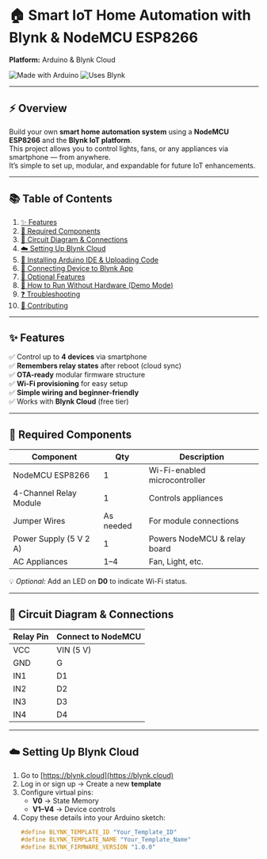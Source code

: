 # 🏠 Smart IoT Home Automation with Blynk & NodeMCU ESP8266

**Platform:** Arduino & Blynk Cloud  

![Made with Arduino](https://img.shields.io/badge/Made%20with-Arduino-blue?logo=arduino)
![Uses Blynk](https://img.shields.io/badge/IoT-Blynk-green?logo=blynk)


---

## ⚡ Overview
Build your own **smart home automation system** using a **NodeMCU ESP8266** and the **Blynk IoT platform**.  
This project allows you to control lights, fans, or any appliances via smartphone — from anywhere.  
It’s simple to set up, modular, and expandable for future IoT enhancements.

---

## 📚 Table of Contents
1. [✨ Features](#-features)  
2. [🧰 Required Components](#-required-components)  
3. [🔌 Circuit Diagram & Connections](#-circuit-diagram--connections)  
4. [☁️ Setting Up Blynk Cloud](#️-setting-up-blynk-cloud)  
5. [🧪 Installing Arduino IDE & Uploading Code](#-installing-arduino-ide--uploading-code)  
6. [📲 Connecting Device to Blynk App](#-connecting-device-to-blynk-app)  
7. [🧩 Optional Features](#-optional-features)  
8. [🧠 How to Run Without Hardware (Demo Mode)](#-how-to-run-without-hardware-demo-mode)  
9. [❓ Troubleshooting](#-troubleshooting)  
10. [👥 Contributing](#-contributing)  


---

## ✨ Features
✅ Control up to **4 devices** via smartphone  
✅ **Remembers relay states** after reboot (cloud sync)  
✅ **OTA-ready** modular firmware structure  
✅ **Wi-Fi provisioning** for easy setup  
✅ **Simple wiring and beginner-friendly**  
✅ Works with **Blynk Cloud** (free tier)

---

## 🧰 Required Components

| Component | Qty | Description |
|------------|-----|-------------|
| NodeMCU ESP8266 | 1 | Wi-Fi-enabled microcontroller |
| 4-Channel Relay Module | 1 | Controls appliances |
| Jumper Wires | As needed | For module connections |
| Power Supply (5 V 2 A) | 1 | Powers NodeMCU & relay board |
| AC Appliances | 1–4 | Fan, Light, etc. |

💡 *Optional:* Add an LED on **D0** to indicate Wi-Fi status.

---

## 🔌 Circuit Diagram & Connections

| Relay Pin | Connect to NodeMCU |
|------------|-------------------|
| VCC | VIN (5 V) |
| GND | G |
| IN1 | D1 |
| IN2 | D2 |
| IN3 | D3 |
| IN4 | D4 |

---

## ☁️ Setting Up Blynk Cloud
1. Go to [https://blynk.cloud](https://blynk.cloud)  
2. Log in or sign up → Create a new **template**  
3. Configure virtual pins:  
   - **V0** → State Memory  
   - **V1–V4** → Device controls  
4. Copy these details into your Arduino sketch:
   ```cpp
   #define BLYNK_TEMPLATE_ID "Your_Template_ID"
   #define BLYNK_TEMPLATE_NAME "Your_Template_Name"
   #define BLYNK_FIRMWARE_VERSION "1.0.0"
